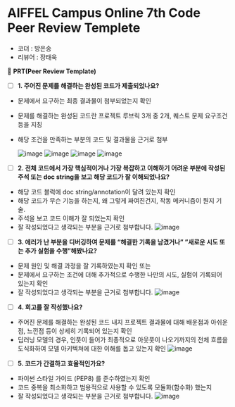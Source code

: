 # AIFFEL Campus Online 7th Code Peer Review Templete

- 코더 : 방은송
- 리뷰어 : 장태욱 



🔑 **PRT(Peer Review Template)**

- [ ] **1. 주어진 문제를 해결하는 완성된 코드가 제출되었나요?**
- 문제에서 요구하는 최종 결과물이 첨부되었는지 확인
- 문제를 해결하는 완성된 코드란 프로젝트 루브릭 3개 중 2개,
퀘스트 문제 요구조건 등을 지칭
- 해당 조건을 만족하는 부분의 코드 및 결과물을 근거로 첨부

  ![image](https://github.com/Eunssong/AIFFEL/assets/134351442/e5cdb100-5e27-4a29-ab83-9456a627a65e)
  ![image](https://github.com/Taewook0312/AIFFEL/assets/149548783/ec879f3d-0d88-4b25-aef5-cc889464d64c)
  ![image](https://github.com/Taewook0312/AIFFEL/assets/149548783/ddbf0051-aae5-434a-a906-43fd9e5767b3)
  ![image](https://github.com/Taewook0312/AIFFEL/assets/149548783/6b4543d2-02a6-4702-9053-ece5a2739fae)

  
- [ ] **2. 전체 코드에서 가장 핵심적이거나 가장 복잡하고 이해하기 어려운 부분에 작성된
주석 또는 doc string을 보고 해당 코드가 잘 이해되었나요?**
- 해당 코드 블럭에 doc string/annotation이 달려 있는지 확인
- 해당 코드가 무슨 기능을 하는지, 왜 그렇게 짜여진건지, 작동 메커니즘이 뭔지 기술.
- 주석을 보고 코드 이해가 잘 되었는지 확인
- 잘 작성되었다고 생각되는 부분을 근거로 첨부합니다.
![image](https://github.com/Taewook0312/AIFFEL/assets/149548783/e74c955b-7c52-4720-99dd-cc339d459e6c)

- [ ] **3. 에러가 난 부분을 디버깅하여 문제를 “해결한 기록을 남겼거나”
”새로운 시도 또는 추가 실험을 수행”해봤나요?**
- 문제 원인 및 해결 과정을 잘 기록하였는지 확인 또는
- 문제에서 요구하는 조건에 더해 추가적으로 수행한 나만의 시도,
실험이 기록되어 있는지 확인
- 잘 작성되었다고 생각되는 부분을 근거로 첨부합니다.
![image](https://github.com/Taewook0312/AIFFEL/assets/149548783/b3c5898a-f2c1-4340-89cc-d36e068e4fc4)

- [ ] **4. 회고를 잘 작성했나요?**
- 주어진 문제를 해결하는 완성된 코드 내지 프로젝트 결과물에 대해
배운점과 아쉬운점, 느낀점 등이 상세히 기록되어 있는지 확인
- 딥러닝 모델의 경우,
인풋이 들어가 최종적으로 아웃풋이 나오기까지의 전체 흐름을 도식화하여
모델 아키텍쳐에 대한 이해를 돕고 있는지 확인
![image](https://github.com/Taewook0312/AIFFEL/assets/149548783/15212330-0c4a-4bde-9b04-6be2f107e455)

- [ ] **5. 코드가 간결하고 효율적인가요?**
- 파이썬 스타일 가이드 (PEP8) 를 준수하였는지 확인
- 코드 중복을 최소화하고 범용적으로 사용할 수 있도록 모듈화(함수화) 했는지
- 잘 작성되었다고 생각되는 부분을 근거로 첨부합니다.
![image](https://github.com/Taewook0312/AIFFEL/assets/149548783/320d6b2b-15bf-4fb2-b158-fcb81bded043)
